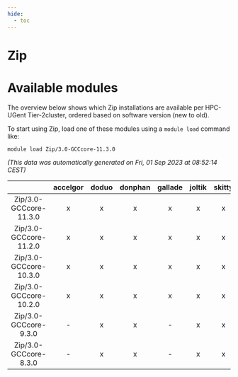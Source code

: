 ```yaml
---
hide:
  - toc
---
```


Zip
===

# Available modules


The overview below shows which Zip installations are available per HPC-UGent Tier-2cluster, ordered based on software version (new to old).

To start using Zip, load one of these modules using a `module load` command like:

```shell
module load Zip/3.0-GCCcore-11.3.0
```

*(This data was automatically generated on Fri, 01 Sep 2023 at 08:52:14 CEST)*  

| |accelgor|doduo|donphan|gallade|joltik|skitty|swalot|victini|
| :---: | :---: | :---: | :---: | :---: | :---: | :---: | :---: | :---: |
|Zip/3.0-GCCcore-11.3.0|x|x|x|x|x|x|x|x|
|Zip/3.0-GCCcore-11.2.0|x|x|x|x|x|x|x|x|
|Zip/3.0-GCCcore-10.3.0|x|x|x|x|x|x|x|x|
|Zip/3.0-GCCcore-10.2.0|x|x|x|x|x|x|x|x|
|Zip/3.0-GCCcore-9.3.0|-|x|x|-|x|x|x|x|
|Zip/3.0-GCCcore-8.3.0|-|x|x|-|x|x|x|x|
